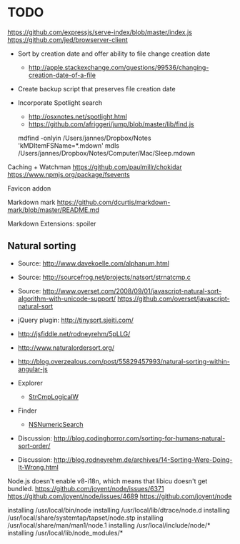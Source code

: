 # TODO

https://github.com/expressjs/serve-index/blob/master/index.js
https://github.com/jed/browserver-client

- Sort by creation date and offer ability to file change creation date
	- <http://apple.stackexchange.com/questions/99536/changing-creation-date-of-a-file>
- Create backup script that preserves file creation date
- Incorporate Spotlight search
	- <http://osxnotes.net/spotlight.html>
	- <https://github.com/afriggeri/jump/blob/master/lib/find.js>


	mdfind -onlyin /Users/jannes/Dropbox/Notes 'kMDItemFSName=*.mdown'
	mdls /Users/jannes/Dropbox/Notes/Computer/Mac/Sleep.mdown



Caching + Watchman
https://github.com/paulmillr/chokidar
https://www.npmjs.org/package/fsevents

Favicon addon

Markdown mark
https://github.com/dcurtis/markdown-mark/blob/master/README.md

Markdown Extensions:
	spoiler


## Natural sorting

- Source: <http://www.davekoelle.com/alphanum.html>
- Source: <http://sourcefrog.net/projects/natsort/strnatcmp.c>
- Source: <http://www.overset.com/2008/09/01/javascript-natural-sort-algorithm-with-unicode-support/> <https://github.com/overset/javascript-natural-sort>
- jQuery plugin: <http://tinysort.sjeiti.com/>
- <http://jsfiddle.net/rodneyrehm/5pLLG/>

- <http://www.naturalordersort.org/>
- <http://blog.overzealous.com/post/55829457993/natural-sorting-within-angular-js>
- Explorer
	- [StrCmpLogicalW](http://msdn.microsoft.com/en-us/library/bb759947.aspx)
- Finder
	- [NSNumericSearch](https://developer.apple.com/library/ios/documentation/Cocoa/Conceptual/Strings/Articles/SearchingStrings.html)

- Discussion: <http://blog.codinghorror.com/sorting-for-humans-natural-sort-order/>
- Discussion: <http://blog.rodneyrehm.de/archives/14-Sorting-Were-Doing-It-Wrong.html>


Node.js doesn't enable v8-i18n, which means that libicu doesn't get bundled.
https://github.com/joyent/node/issues/6371
https://github.com/joyent/node/issues/4689
https://github.com/joyent/node

installing /usr/local/bin/node
installing /usr/local/lib/dtrace/node.d
installing /usr/local/share/systemtap/tapset/node.stp
installing /usr/local/share/man/man1/node.1
installing /usr/local/include/node/*
installing /usr/local/lib/node_modules/*